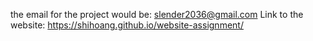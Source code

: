 the email for the project would be: slender2036@gmail.com
Link to the website: https://shihoang.github.io/website-assignment/

